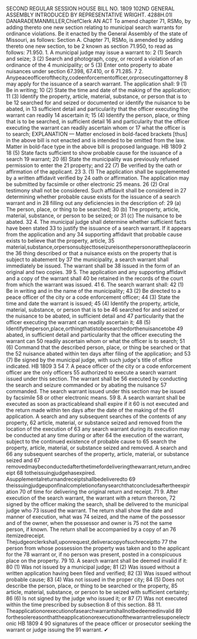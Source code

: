 SECOND REGULAR SESSION
HOUSE BILL NO. 1809
102ND GENERAL ASSEMBLY
INTRODUCED BY REPRESENTATIVE WRIGHT.
4288H.01I DANARADEMANMILLER,ChiefClerk
AN ACT
To amend chapter 71, RSMo, by adding thereto one new section relating to municipal search
warrants for ordinance violations.
Be it enacted by the General Assembly of the state of Missouri, as follows:
Section A. Chapter 71, RSMo, is amended by adding thereto one new section, to be
2 known as section 71.950, to read as follows:
71.950. 1. A municipal judge may issue a warrant to:
2 (1) Search and seize;
3 (2) Search and photograph, copy, or record a violation of an ordinance of the
4 municipality; or
5 (3) Enter onto property to abate nuisances under section 67.398, 67.410, or
6 71.285.
7 2. Anypeaceofficerofthecity,codeenforcementofficer,orprosecutingattorney
8 may apply for the issuance of a search warrant. The application shall:
9 (1) Be in writing;
10 (2) State the time and date of the making of the application;
11 (3) Identify the property, article, material, substance, or person that is to be
12 searched for and seized or documented or identify the nuisance to be abated, in
13 sufficient detail and particularity that the officer executing the warrant can readily
14 ascertain it;
15 (4) Identify the person, place, or thing that is to be searched, in sufficient detail
16 and particularity that the officer executing the warrant can readily ascertain whom or
17 what the officer is to search;
EXPLANATION — Matter enclosed in bold-faced brackets [thus] in the above bill is not enacted and is
intended to be omitted from the law. Matter in bold-face type in the above bill is proposed language.
HB 1809 2
18 (5) State facts sufficient to show probable cause for the issuance of a search
19 warrant;
20 (6) State the municipality was previously refused permission to enter the
21 property; and
22 (7) Be verified by the oath or affirmation of the applicant.
23 3. (1) The application shall be supplemented by a written affidavit verified by
24 oath or affirmation. The application may be submitted by facsimile or other electronic
25 means.
26 (2) Oral testimony shall not be considered. Such affidavit shall be considered in
27 determining whether probable cause exists for the issuance of a search warrant and in
28 filling out any deficiencies in the description of:
29 (a) The person, place, or thing to be searched;
30 (b) The property, article, material, substance, or person to be seized; or
31 (c) The nuisance to be abated.
32 4. The municipal judge shall determine whether sufficient facts have been stated
33 to justify the issuance of a search warrant. If it appears from the application and any
34 supporting affidavit that probable cause exists to believe that the property, article,
35 material,substance,orpersonsubjecttoseizureisonthepersonorattheplaceorinthe
36 thing described or that a nuisance exists on the property that is subject to abatement by
37 the municipality, a search warrant shall immediately be issued. The warrant shall be
38 issued in the form of an original and two copies.
39 5. The application and any supporting affidavit and a copy of the warrant shall
40 be retained in the records of the court from which the warrant was issued.
41 6. The search warrant shall:
42 (1) Be in writing and in the name of the municipality;
43 (2) Be directed to a peace officer of the city or a code enforcement officer;
44 (3) State the time and date the warrant is issued;
45 (4) Identify the property, article, material, substance, or person that is to be
46 searched for and seized or the nuisance to be abated, in sufficient detail and
47 particularity that the officer executing the warrant can readily ascertain it;
48 (5) Identifytheperson,place,orthingthatistobesearchedorthenuisancetobe
49 abated, in sufficient detail and particularity that the officer executing the warrant can
50 readily ascertain whom or what the officer is to search;
51 (6) Command that the described person, place, or thing be searched or that the
52 nuisance abated within ten days after filing of the application; and
53 (7) Be signed by the municipal judge, with such judge's title of office indicated.
HB 1809 3
54 7. A peace officer of the city or a code enforcement officer are the only officers
55 authorized to execute a search warrant issued under this section. The warrant shall be
56 executed by conducting the search and seizure commanded or by abating the nuisance
57 commanded. The search warrant issued under this section may be issued by facsimile
58 or other electronic means.
59 8. A search warrant shall be executed as soon as practicableand shall expire if it
60 is not executed and the return made within ten days after the date of the making of the
61 application. A search and any subsequent searches of the contents of any property,
62 article, material, or substance seized and removed from the location of the execution of
63 any search warrant during its execution may be conducted at any time during or after
64 the execution of the warrant, subject to the continued existence of probable cause to
65 search the property, article, material, or substance seized and removed. A search and
66 any subsequent searches of the property, article, material, or substance seized and
67 removedmaybeconductedafterthetimefordeliveringthewarrant,return,andreceipt
68 totheissuingjudgehasexpired. Asupplementalreturnandreceiptshallbedeliveredto
69 theissuingjudgeuponfinalcompletionofanysearchthatconcludesaftertheexpiration
70 of time for delivering the original return and receipt.
71 9. After execution of the search warrant, the warrant with a return thereon,
72 signed by the officer making the search, shall be delivered to the municipal judge who
73 issued the warrant. The return shall show the date and manner of execution, what was
74 seized, and the name of the possessor and of the owner, when the possessor and owner is
75 not the same person, if known. The return shall be accompanied by a copy of an
76 itemizedreceipt. Thejudgeorclerkshall,uponrequest,deliveracopyofsuchreceiptto
77 the person from whose possession the property was taken and to the applicant for the
78 warrant or, if no person was present, posted in a conspicuous place on the property.
79 10. A search warrant shall be deemed invalid if it:
80 (1) Was not issued by a municipal judge;
81 (2) Was issued without a written application having been filed and verified;
82 (3) Was issued without probable cause;
83 (4) Was not issued in the proper city;
84 (5) Does not describe the person, place, or thing to be searched or the property,
85 article, material, substance, or person to be seized with sufficient certainty;
86 (6) Is not signed by the judge who issued it; or
87 (7) Was not executed within the time prescribed by subsection 8 of this section.
88 11. Theapplicationorexecutionofasearchwarrantshallnotbedeemedinvalid
89 forthesolereasonthattheapplicationorexecutionofthewarrantreliesuponelectronic
HB 1809 4
90 signatures of the peace officer or prosecutor seeking the warrant or judge issuing the
91 warrant.
✔